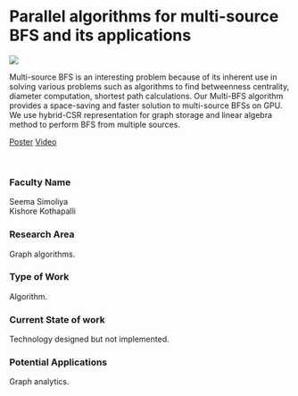 # Parallel algorithms for multi-source BFS and its applications

![](https://i.imgur.com/INB8Gwp.png)

Multi-source BFS is an interesting problem because of its inherent use in solving various problems such as algorithms to find betweenness centrality, diameter computation, shortest path calculations. Our Multi-BFS algorithm provides a space-saving and faster solution to multi-source BFSs on GPU. We use hybrid-CSR representation for graph storage and linear algebra method to perform BFS from multiple sources.

[Poster](03.%20Parallel%20algorithms%20for%20multi-source%20BFS%20and%20its%20applications.pdf)
[Video](https://youtu.be/l907DljKkfY)

<br>


### Faculty Name

Seema Simoliya<br>
Kishore Kothapalli


### Research Area

Graph algorithms.


### Type of Work

Algorithm.


### Current State of work

Technology designed but not implemented.


### Potential Applications

Graph analytics.
